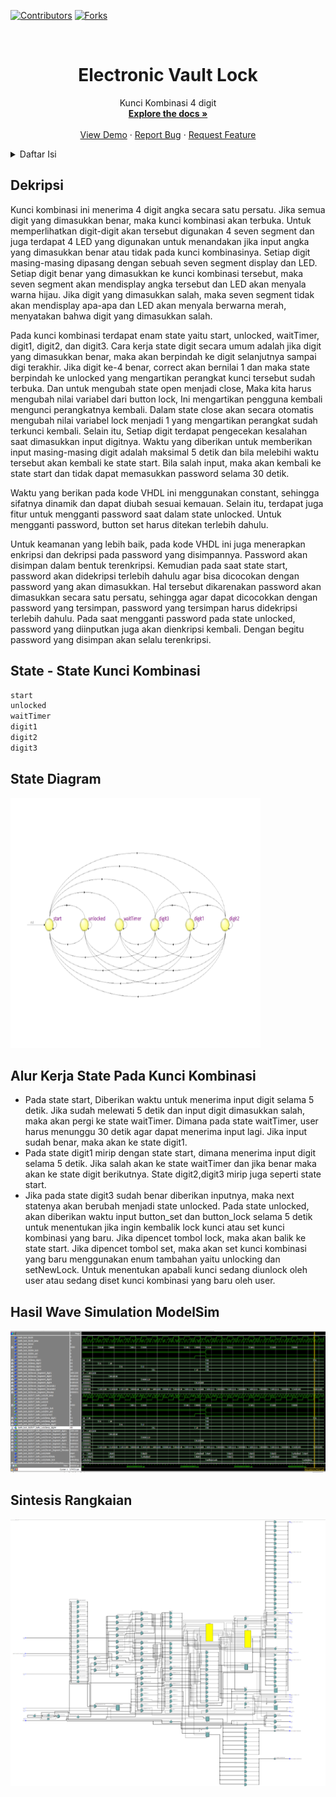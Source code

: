 [![Contributors][contributors-shield]][contributors-url]
[![Forks][forks-shield]][forks-url]

<!-- PROJECT LOGO -->
<br />
<div align="center">

  <h1 align="center">Electronic Vault Lock</h1>

  <p align="center">
    Kunci Kombinasi 4 digit
    <br />
    <a href="https://github.com/rroiii/Electronic-Vault-Lock"><strong>Explore the docs »</strong></a>
    <br />
    <br />
    <a href="https://github.com/rroiii/Electronic-Vault-Lock">View Demo</a>
    ·
    <a href="https://github.com/rroiii/Electronic-Vault-Lock/issues">Report Bug</a>
    ·
    <a href="https://github.com/rroiii/Electronic-Vault-Lock/issues">Request Feature</a>
  </p>
</div>

<!-- TABLE OF CONTENTS -->
<details>
  <summary>Daftar Isi</summary>
  <ol>
    <li><a href="#dekripsi">Dekripsi</a></li>
    <li><a href="#state---state-kunci-kombinasi">State - State Kunci Kombinasi</a></li>
    <li><a href="#state-diagram">State Diagram</a></li>
    <li><a href="#alur-kerja-state-pada-kunci-kombinasi">Alur Kerja State Pada Kunci Kombinasi</a></li>
     <li><a href="#hasil-wave-simulation-modelsim">Hasil Wave Simulation ModelSim</a></li>
     <li><a href="#sintesis-rangkaian">Sintesis Rangkaian</a></li>
  </ol>
</details>

## Dekripsi
Kunci kombinasi ini menerima 4 digit angka secara satu persatu. Jika semua digit yang dimasukkan benar, maka kunci kombinasi akan terbuka. Untuk memperlihatkan digit-digit akan tersebut digunakan 4 seven segment dan juga terdapat 4 LED yang digunakan untuk menandakan jika input angka yang dimasukkan benar atau tidak pada kunci kombinasinya. Setiap digit masing-masing dipasang dengan sebuah seven segment display dan LED. Setiap digit benar yang dimasukkan ke kunci kombinasi tersebut, maka seven segment akan mendisplay angka tersebut dan LED akan menyala warna hijau. Jika digit yang dimasukkan salah, maka seven segment tidak akan mendisplay apa-apa dan LED akan menyala berwarna merah, menyatakan bahwa digit yang dimasukkan salah.

Pada kunci kombinasi terdapat enam state yaitu start, unlocked, waitTimer, digit1, digit2, dan digit3. Cara kerja state digit secara umum adalah jika digit yang dimasukkan benar, maka akan berpindah ke digit selanjutnya sampai digi terakhir. Jika digit ke-4 benar, correct akan bernilai 1 dan maka state berpindah ke unlocked yang mengartikan perangkat kunci tersebut sudah terbuka. Dan untuk mengubah state open menjadi close, Maka kita harus mengubah nilai variabel dari button lock, Ini mengartikan pengguna kembali mengunci perangkatnya kembali. Dalam state close akan secara otomatis mengubah nilai variabel lock menjadi 1 yang mengartikan perangkat sudah terkunci kembali. Selain itu, Setiap digit terdapat pengecekan kesalahan saat dimasukkan input digitnya. Waktu yang diberikan untuk memberikan input masing-masing digit adalah maksimal 5 detik dan bila melebihi waktu tersebut akan kembali ke state start. Bila salah input, maka akan kembali ke state start dan tidak dapat memasukkan password selama 30 detik.

Waktu yang berikan pada kode VHDL ini menggunakan constant, sehingga sifatnya dinamik dan dapat diubah sesuai kemauan. Selain itu, terdapat juga fitur untuk mengganti password saat dalam state unlocked. Untuk mengganti password, button set harus ditekan terlebih dahulu.

Untuk keamanan yang lebih baik, pada kode VHDL ini juga menerapkan enkripsi dan dekripsi pada password yang disimpannya. Password akan disimpan dalam bentuk terenkripsi. Kemudian pada saat state start, password akan didekripsi terlebih dahulu agar bisa dicocokan dengan password yang akan dimasukkan. Hal tersebut dikarenakan password akan dimasukkan secara satu persatu, sehingga agar dapat dicocokkan dengan password yang tersimpan, password yang tersimpan harus didekripsi terlebih dahulu. 
Pada saat mengganti password pada state unlocked, password yang diinputkan juga akan dienkripsi kembali. Dengan begitu password yang disimpan akan selalu terenkripsi.

## State - State Kunci Kombinasi
```bash
start
unlocked
waitTimer
digit1
digit2
digit3
```
## State Diagram
<div>
    <img src="State Diagram Synthesis.png" alt="Logo" width="400" height="400">
</div>
  
## Alur Kerja State Pada Kunci Kombinasi

- Pada state start, Diberikan waktu untuk menerima input digit selama 5 detik. Jika sudah melewati 5 detik dan input digit dimasukkan salah, maka akan pergi ke state    waitTimer. Dimana pada state waitTimer, user harus menunggu 30 detik agar dapat menerima input lagi. Jika input sudah benar, maka akan ke state digit1.
- Pada state digit1 mirip dengan state start, dimana menerima input digit selama 5 detik. Jika salah akan ke state waitTimer dan jika benar maka akan ke state digit berikutnya. State digit2,digit3 mirip juga seperti state start.
- Jika pada state digit3 sudah benar diberikan inputnya, maka next statenya akan berubah menjadi state unlocked. Pada state unlocked, akan diberikan waktu input button_set dan button_lock selama 5 detik untuk menentukan jika ingin kembalik lock kunci atau set kunci kombinasi yang baru. Jika dipencet tombol lock, maka akan balik ke state start. Jika dipencet tombol set, maka akan set kunci kombinasi yang baru menggunakan enum tambahan yaitu unlocking dan setNewLock. Untuk menentukan apabali kunci sedang diunlock oleh user atau sedang diset kunci kombinasi yang baru oleh user.

## Hasil Wave Simulation ModelSim
![alt text](https://github.com/rroiii/Electronic-Vault-Lock/blob/main/Hasil%20Test%20Bench.png)

## Sintesis Rangkaian
![alt text](https://github.com/rroiii/Electronic-Vault-Lock/blob/main/Synthesis.png)

<!-- MARKDOWN LINKS & IMAGES -->
[contributors-shield]: https://img.shields.io/github/contributors/othneildrew/Best-README-Template.svg?style=for-the-badge
[contributors-url]: https://github.com/rroiii/Electronic-Vault-Lock/graphs/contributors
[forks-shield]: https://img.shields.io/github/forks/othneildrew/Best-README-Template.svg?style=for-the-badge
[forks-url]: https://github.com/rroiii/Electronic-Vault-Lock/network/members
